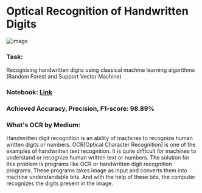 

  
# Optical Recognition of Handwritten Digits 

  
![image](https://github.com/Kmohamedalie/Optical-Recognition-of-Handwritten-Digits/assets/63104472/da92e694-35df-4dd1-af7d-10f11868a9df)


<h3><b>Task:</b></h3> Recognising handwritten digits using classical machine learning algorithms (Random Forest and Support Vector Machine)

### **Notebook:** [Link](https://github.com/Kmohamedalie/Optical-Recognition-of-Handwritten-Digits/tree/master/Notebook)

### **Achieved Accuracy, Precision, F1-score:** 98.89%



<h3>What's OCR by Medium:</h3>
Handwritten digit recognition is an ability of machines to recognize human written digits or numbers. OCR[Optical Character Recognition] is one of the examples of handwritten text recognition. It is quite difficult for machines to understand or recognize human written text or numbers. The solution for this problem is programs like OCR or handwritten digit recognition programs. These programs takes image as input and converts them into machine understandable bits. And with the help of these bits, the computer recognizes the digits present in the image.




<div align="center">
</div>








